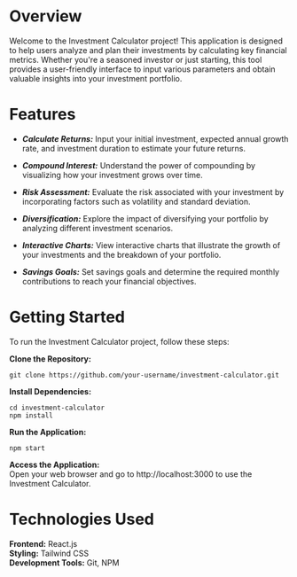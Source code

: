# Overview
Welcome to the Investment Calculator project! This application is designed to help users analyze and plan their investments by calculating key financial metrics. Whether you're a seasoned investor or just starting, this tool provides a user-friendly interface to input various parameters and obtain valuable insights into your investment portfolio.

# Features
+ ***Calculate Returns:*** Input your initial investment, expected annual growth rate, and investment duration to estimate your future returns.

+ ***Compound Interest:*** Understand the power of compounding by visualizing how your investment grows over time.

+ ***Risk Assessment:*** Evaluate the risk associated with your investment by incorporating factors such as volatility and standard deviation.

+ ***Diversification:*** Explore the impact of diversifying your portfolio by analyzing different investment scenarios.

+ ***Interactive Charts:*** View interactive charts that illustrate the growth of your investments and the breakdown of your portfolio.

+ ***Savings Goals:*** Set savings goals and determine the required monthly contributions to reach your financial objectives.

# Getting Started
To run the Investment Calculator project, follow these steps:

**Clone the Repository:**
```
git clone https://github.com/your-username/investment-calculator.git
```
**Install Dependencies:**
```
cd investment-calculator
npm install
```
**Run the Application:**
```
npm start
```
**Access the Application:** <br>
Open your web browser and go to http://localhost:3000 to use the Investment Calculator.

# Technologies Used
**Frontend:** React.js <br>
**Styling:** Tailwind CSS <br>
**Development Tools:** Git, NPM <br>
